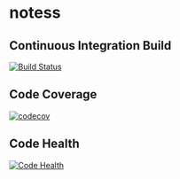 # notess

## Continuous Integration Build
[![Build Status](https://travis-ci.org/buckbaskin/notess.svg?branch=master)](https://travis-ci.org/buckbaskin/notess)

## Code Coverage
[![codecov](https://codecov.io/gh/buckbaskin/Insight/branch/master/graph/badge.svg)](https://codecov.io/gh/buckbaskin/Insight)

## Code Health
[![Code Health](https://landscape.io/github/buckbaskin/notess/master/landscape.svg?style=flat)](https://landscape.io/github/buckbaskin/notess/master)
